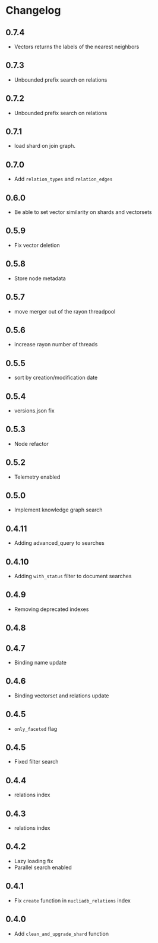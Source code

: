 # Changelog
## 0.7.4

- Vectors returns the labels of the nearest neighbors 
## 0.7.3

- Unbounded prefix search on relations
## 0.7.2

- Unbounded prefix search on relations
## 0.7.1

- load shard on join graph.

## 0.7.0

- Add `relation_types` and `relation_edges`

## 0.6.0

- Be able to set vector similarity on shards and vectorsets

## 0.5.9

- Fix vector deletion 

## 0.5.8

- Store node metadata
## 0.5.7

- move merger out of the rayon threadpool
## 0.5.6

- increase rayon number of threads

## 0.5.5

- sort by creation/modification date

## 0.5.4

- versions.json fix

## 0.5.3

- Node refactor

## 0.5.2

- Telemetry enabled

## 0.5.0

- Implement knowledge graph search

## 0.4.11

- Adding advanced_query to searches

## 0.4.10

- Adding `with_status` filter to document searches

## 0.4.9

- Removing deprecated indexes

## 0.4.8

## 0.4.7

- Binding name update

## 0.4.6

- Binding vectorset and relations update

## 0.4.5

- `only_faceted` flag

## 0.4.5

- Fixed filter search

## 0.4.4

- relations index

## 0.4.3
- relations index

## 0.4.2

- Lazy loading fix
- Parallel search enabled

## 0.4.1

- Fix `create` function in `nucliadb_relations` index

## 0.4.0

- Add `clean_and_upgrade_shard` function
